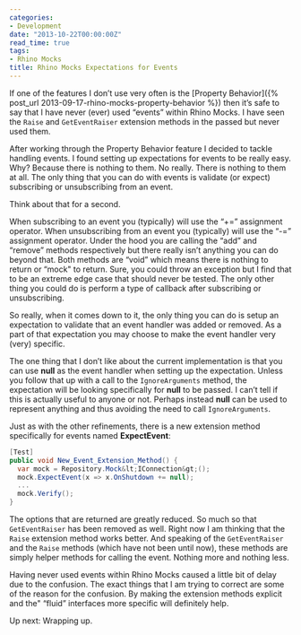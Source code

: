 ```yaml
---
categories:
- Development
date: "2013-10-22T00:00:00Z"
read_time: true
tags:
- Rhino Mocks
title: Rhino Mocks Expectations for Events
---
```


If one of the features I don’t use very often is the [Property Behavior]({% post_url 2013-09-17-rhino-mocks-property-behavior %}) then it’s safe to say that 
I have never (ever) used “events” within Rhino Mocks. 
I have seen the `Raise` and `GetEventRaiser` extension methods in the passed but never used them.

After working through the Property Behavior feature I decided to tackle handling events. 
I found setting up expectations for events to be really easy. 
Why? Because there is nothing to them. No really. There is nothing to them at all. 
The only thing that you can do with events is validate (or expect) subscribing or unsubscribing from an event.

Think about that for a second.

When subscribing to an event you (typically) will use the “+=” assignment operator. 
When unsubscribing from an event you (typically) will use the “-=” assignment operator. 
Under the hood you are calling the “add” and “remove” methods respectively but there really isn’t anything you can do beyond that. 
Both methods are “void” which means there is nothing to return or “mock" to return. 
Sure, you could throw an exception but I find that to be an extreme edge case that should never be tested. 
The only other thing you could do is perform a type of callback after subscribing or unsubscribing.

So really, when it comes down to it, the only thing you can do is setup an expectation to validate that an event handler was added or removed. 
As a part of that expectation you may choose to make the event handler very (very) specific.

The one thing that I don’t like about the current implementation is that you can use **null** as the event handler when setting up the expectation. 
Unless you follow that up with a call to the `IgnoreArguments` method, the expectation will be looking specifically for **null** to be passed. 
I can’t tell if this is actually useful to anyone or not. 
Perhaps instead **null** can be used to represent anything and thus avoiding the need to call `IgnoreArguments`.

Just as with the other refinements, there is a new extension method specifically for events named **ExpectEvent**:

```csharp
[Test]
public void New_Event_Extension_Method() {
  var mock = Repository.Mock&lt;IConnection&gt;();
  mock.ExpectEvent(x => x.OnShutdown += null);
  ...
  mock.Verify();
}
```

The options that are returned are greatly reduced. So much so that `GetEventRaiser` has been removed as well. 
Right now I am thinking that the `Raise` extension method works better. 
And speaking of the `GetEventRaiser` and the `Raise` methods (which have not been until now), these methods are simply helper methods for calling the event. 
Nothing more and nothing less.

Having never used events within Rhino Mocks caused a little bit of delay due to the confusion. 
The exact things that I am trying to correct are some of the reason for the confusion. 
By making the extension methods explicit and the" “fluid” interfaces more specific will definitely help.

Up next: Wrapping up.


